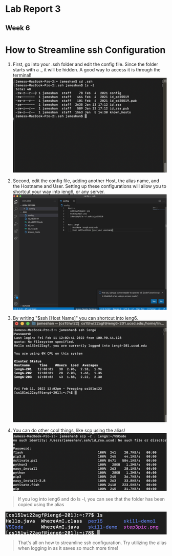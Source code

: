 # Lab Report 3

## Week 6

# How to Streamline ssh Configuration

1. First, go into your .ssh folder and edit the config file.
   Since the folder starts with a ., it will be hidden.
   A good way to access it is through the terminal!
   ![terminal access](lr3-images/cd_ssh.png)

2. Second, edit the config file, adding another Host, the alias name, and the Hostname and User.
   Setting up these configurations will allow you to shortcut your way into ieng6, or any server.
   ![editing config](lr3-images/edit_config.png)

3. By writing "$ssh [Host Name]" you can shortcut into ieng6.
   ![shortcut working](lr3-images/alias_working.png)

4. You can do other cool things, like scp using the alias!
   ![scp working](lr3-images/scp_working.png)

> If you log into ieng6 and do ls -l, you can see that the folder has been copied using the alias

![scp working 2](lr3-images/scp_working2.png)

> That's all on how to streamline ssh configuration. Try utilizing the alias when logging in as it saves so much more time!

